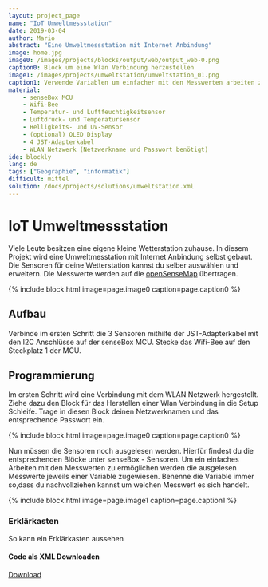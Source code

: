 ```yaml
---
layout: project_page
name: "IoT Umweltmessstation"
date: 2019-03-04
author: Mario
abstract: "Eine Umweltmessstation mit Internet Anbindung"
image: home.jpg
image0: /images/projects/blocks/output/web/output_web-0.png
caption0: Block um eine Wlan Verbindung herzustellen
image1: /images/projects/umweltstation/umweltstation_01.png
caption1: Verwende Variablen um einfacher mit den Messwerten arbeiten zu können
material:
    - senseBox MCU
    - Wifi-Bee
    - Temperatur- und Luftfeuchtigkeitsensor
    - Luftdruck- und Temperatursensor
    - Helligkeits- und UV-Sensor
    - (optional) OLED Display
    - 4 JST-Adapterkabel
    - WLAN Netzwerk (Netzwerkname und Passwort benötigt)
ide: blockly    
lang: de
tags: ["Geographie", "informatik"]
difficult: mittel
solution: /docs/projects/solutions/umweltstation.xml
---
```

# IoT Umweltmessstation 

Viele Leute besitzen eine eigene kleine Wetterstation zuhause. In diesem Projekt wird eine Umweltmesstation mit Internet Anbindung selbst gebaut. Die Sensoren für deine Wetterstation kannst du selber auswählen und erweitern. Die Messwerte werden auf die [openSenseMap](https://opensensemap.org) übertragen. 


{% include block.html image=page.image0 caption=page.caption0  %}

## Aufbau

Verbinde im ersten Schritt die 3 Sensoren mithilfe der JST-Adapterkabel mit den I2C Anschlüsse auf der senseBox MCU. Stecke das Wifi-Bee auf den Steckplatz 1 der MCU.

## Programmierung 

Im ersten Schritt wird eine Verbindung mit dem WLAN Netzwerk hergestellt. Ziehe dazu den Block für das Herstellen einer Wlan Verbindung in die Setup Schleife. Trage in diesen Block deinen Netzwerknamen und das entsprechende Passwort ein.

{% include block.html image=page.image0 caption=page.caption0  %}

Nun müssen die Sensoren noch ausgelesen werden. Hierfür findest du die entsprechenden Blöcke unter senseBox - Sensoren. Um ein einfaches Arbeiten mit den Messwerten zu ermöglichen werden die ausgelesen Messwerte jeweils einer Variable zugewiesen. Benenne die Variable immer so,dass du nachvollziehen kannst um welchen Messwert es sich handelt. 

{% include block.html image=page.image1 caption=page.caption1  %}

<div class="panel panel-info">
  <div class="panel-heading">
    <h3 class="panel-title">Erklärkasten</h3>
  </div>
  <div class="panel-body">
So kann ein Erklärkasten aussehen
  </div>
</div>

#### Code als XML Downloaden

<a href="{{ site.baseurl | append: page.solution }}" target="_blank">Download</a>